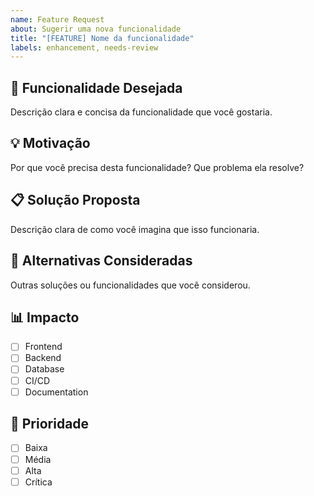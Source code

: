 ```yaml
---
name: Feature Request
about: Sugerir uma nova funcionalidade
title: "[FEATURE] Nome da funcionalidade"
labels: enhancement, needs-review
---
```


## 🚀 **Funcionalidade Desejada**
Descrição clara e concisa da funcionalidade que você gostaria.

## 💡 **Motivação**
Por que você precisa desta funcionalidade? Que problema ela resolve?

## 📋 **Solução Proposta**
Descrição clara de como você imagina que isso funcionaria.

## 🔄 **Alternativas Consideradas**
Outras soluções ou funcionalidades que você considerou.

## 📊 **Impacto**
- [ ] Frontend
- [ ] Backend  
- [ ] Database
- [ ] CI/CD
- [ ] Documentation

## 🎯 **Prioridade**
- [ ] Baixa
- [ ] Média
- [ ] Alta
- [ ] Crítica
